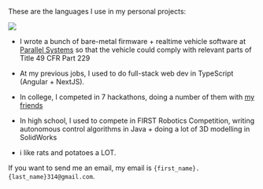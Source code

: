 These are the languages I use in my personal projects:

<img class="fit-picture" src="https://github-readme-stats.vercel.app/api/top-langs/?username=RitikMishra&layout=compact&exclude_repo=toastonly">

- I wrote a bunch of bare-metal firmware + realtime vehicle software at [Parallel Systems](https://moveparallel.com) so that the vehicle could comply with relevant parts of Title 49 CFR Part 229

- At my previous jobs, I used to do full-stack web dev in TypeScript (Angular + NextJS).
- In college, I competed in 7 hackathons, doing a number of them with [my friends](https://github.com/Minihacks)
- In high school, I used to compete in FIRST Robotics Competition, writing autonomous control algorithms in Java + doing a lot of 3D modelling in SolidWorks
- i like rats and potatoes a LOT. 

If you want to send me an email, my email is `{first_name}.{last_name}314@gmail.com`.
